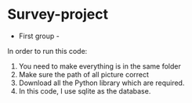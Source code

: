 # Survey-project

- First group - 

In order to run this code:

1. You need to make everything is in the same folder
2. Make sure the path of all picture correct
3. Download all the Python library which are required.
4. In this code, I use sqlite as the database.
